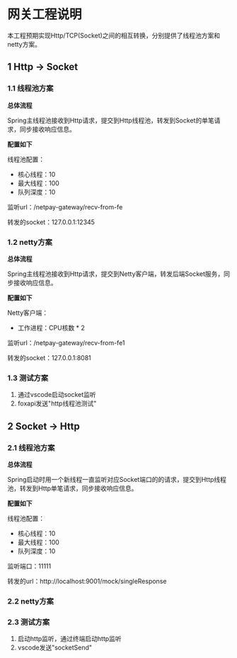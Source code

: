 # 网关工程说明

本工程预期实现Http/TCP(Socket)之间的相互转换，分别提供了线程池方案和netty方案。

## 1 Http -> Socket

### 1.1 线程池方案

**总体流程**

Spring主线程池接收到Http请求，提交到Http线程池，转发到Socket的单笔请求，同步接收响应信息。

**配置如下**

线程池配置：
 - 核心线程：10
 - 最大线程：100
 - 队列深度：10

监听url：/netpay-gateway/recv-from-fe

转发的socket：127.0.0.1:12345

### 1.2 netty方案

**总体流程**

Spring主线程池接收到Http请求，提交到Netty客户端，转发后端Socket服务，同步接收响应信息。

**配置如下**

Netty客户端：
 - 工作进程：CPU核数 * 2

监听url：/netpay-gateway/recv-from-fe1

转发的socket：127.0.0.1:8081

### 1.3 测试方案

 1. 通过vscode启动socket监听
 2. foxapi发送"http线程池测试"
 
## 2 Socket -> Http

### 2.1 线程池方案

**总体流程**

Spring启动时用一个新线程一直监听对应Socket端口的的请求，提交到Http线程池，转发到Http单笔请求，同步接收响应信息。

**配置如下**

线程池配置：
 - 核心线程：10
 - 最大线程：100
 - 队列深度：10

监听端口：11111

转发的url：http://localhost:9001/mock/singleResponse

### 2.2 netty方案

### 2.3 测试方案

1. 启动http监听，通过终端启动http监听
2. vscode发送"socketSend"